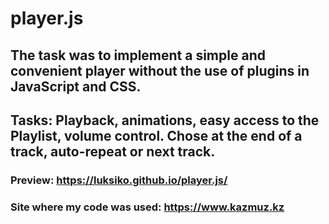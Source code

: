 # player.js
## The task was to implement a simple and convenient player without the use of plugins in JavaScript and CSS. 

## Tasks: Playback, animations, easy access to the Playlist, volume control. Chose at the end of a track, auto-repeat or next track.

### Preview: https://luksiko.github.io/player.js/
### Site where my code was used: https://www.kazmuz.kz
